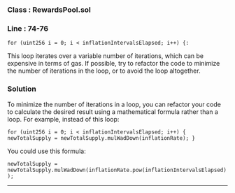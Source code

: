 ### Class : RewardsPool.sol
### Line : 74-76

` for (uint256 i = 0; i < inflationIntervalsElapsed; i++) {: `

This loop iterates over a variable number of iterations, which can be expensive in terms of gas. If possible, try to refactor the code to minimize the number of iterations in the loop, or to avoid the loop altogether.

### Solution 

To minimize the number of iterations in a loop, you can refactor your code to calculate the desired result using a mathematical formula rather than a loop. For example, instead of this loop:

` for (uint256 i = 0; i < inflationIntervalsElapsed; i++) {
  newTotalSupply = newTotalSupply.mulWadDown(inflationRate);
} `

You could use this formula:

` newTotalSupply = newTotalSupply.mulWadDown(inflationRate.pow(inflationIntervalsElapsed)); `

***